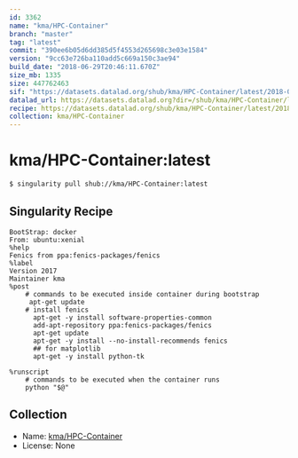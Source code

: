 ```yaml
---
id: 3362
name: "kma/HPC-Container"
branch: "master"
tag: "latest"
commit: "390ee6b05d6dd385d5f4553d265698c3e03e1584"
version: "9cc63e726ba110add5c669a150c3ae94"
build_date: "2018-06-29T20:46:11.670Z"
size_mb: 1335
size: 447762463
sif: "https://datasets.datalad.org/shub/kma/HPC-Container/latest/2018-06-29-390ee6b0-9cc63e72/9cc63e726ba110add5c669a150c3ae94.simg"
datalad_url: https://datasets.datalad.org?dir=/shub/kma/HPC-Container/latest/2018-06-29-390ee6b0-9cc63e72/
recipe: https://datasets.datalad.org/shub/kma/HPC-Container/latest/2018-06-29-390ee6b0-9cc63e72/Singularity
collection: kma/HPC-Container
---
```


# kma/HPC-Container:latest

```bash
$ singularity pull shub://kma/HPC-Container:latest
```

## Singularity Recipe

```singularity
BootStrap: docker
From: ubuntu:xenial
%help
Fenics from ppa:fenics-packages/fenics
%label
Version 2017
Maintainer kma
%post
    # commands to be executed inside container during bootstrap
     apt-get update
    # install fenics
      apt-get -y install software-properties-common
      add-apt-repository ppa:fenics-packages/fenics
      apt-get update
      apt-get -y install --no-install-recommends fenics
      ## for matplotlib
      apt-get -y install python-tk

%runscript
    # commands to be executed when the container runs
    python "$@"
```

## Collection

 - Name: [kma/HPC-Container](https://github.com/kma/HPC-Container)
 - License: None

